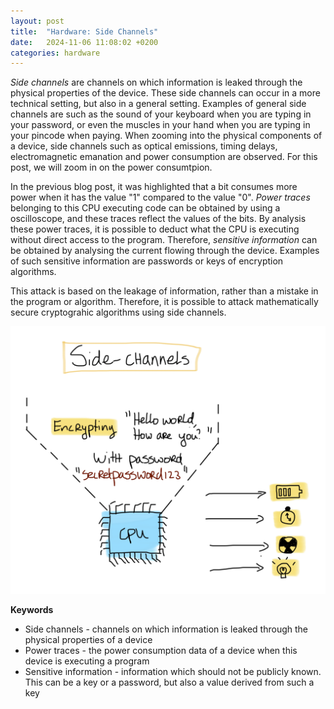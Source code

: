 ```yaml
---
layout: post
title:  "Hardware: Side Channels"
date:   2024-11-06 11:08:02 +0200
categories: hardware
---
```


<i>Side channels</i> are channels on which information is leaked through the physical properties of the device. These side channels can occur in a more technical setting, but also in a general setting. Examples of general side channels are such as the sound of your keyboard when you are typing in your password, or even the muscles in your hand when you are typing in your pincode when paying. When zooming into the physical components of a device, side channels such as optical emissions, timing delays, electromagnetic emanation and power consumption are observed. For this post, we will zoom in on the power consumtpion. 

In the previous blog post, it was highlighted that a bit consumes more power when it has the value "1" compared to the value "0". <i> Power traces </i> belonging to this CPU executing code can be obtained by using a oscilloscope, and these traces reflect the values of the bits. By analysis these power traces, it is possible to deduct what the CPU is executing without direct access to the program. Therefore, <i>sensitive information</i> can be obtained by analysing the current flowing through the device. Examples of such sensitive information are passwords or keys of encryption algorithms.

This attack is based on the leakage of information, rather than a mistake in the program or algorithm. Therefore, it is possible to attack mathematically secure cryptograhic algorithms using side channels. 

![image](/assets/images/sidechannel.png) 

<b>Keywords</b>
<ul>
<li>Side channels - channels on which information is leaked through the physical properties of a device </li>
<li>Power traces - the power consumption data of a device when this device is executing a program </li>
<li>Sensitive information - information which should not be publicly known. This can be a key or a password, but also a value derived from such a key</li>

</ul>